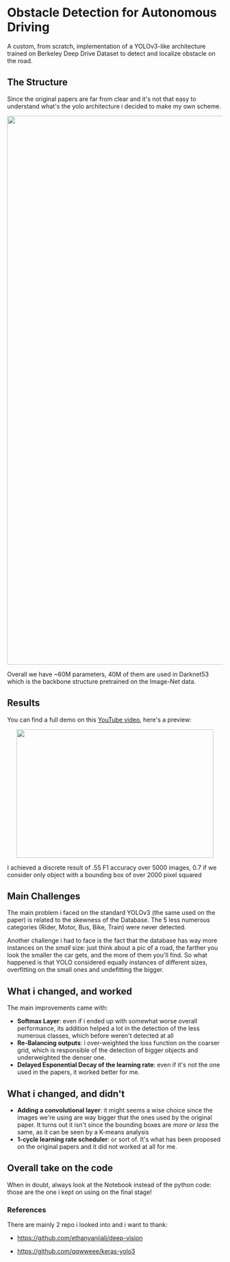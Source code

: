 # Obstacle Detection for Autonomous Driving

A custom, from scratch, implementation of a YOLOv3-like architecture trained on Berkeley Deep Drive Dataset to detect and localize obstacle on the road.

## The Structure
Since the original papers are far from clear and it's not that easy to understand what's the yolo architecture i decided to make my own scheme.

<p align="center">
  <img width="1280" src="https://github.com/abcamiletto/customYOLOv3-deepdrive/blob/master/yolo_black.png?raw=true">
</p>
Overall we have ~60M parameters, 40M of them are used in Darknet53 which is the backbone structure pretrained on the Image-Net data.

## Results
You can find a full demo on this [YouTube video](https://www.youtube.com/watch?v=C2l1U2I18HQ), here's a preview:

<p align="center">
  <img width="460" height="300" src="https://github.com/abcamiletto/customYOLOv3-deepdrive/blob/master/demo.gif?raw=true">
</p>

I achieved a discrete result of .55 F1 accuracy over 5000 images, 0.7 if we consider only object with a bounding box of over 2000 pixel squared

## Main Challenges
The main problem i faced on the standard YOLOv3 (the same used on the paper) is related to the skewness of the Database. The 5 less numerous categories (Rider, Motor, Bus, Bike, Train) were never detected. 

Another challenge i had to face is the fact that the database has way more instances on the *small* size: just think about a pic of a road, the farther you look the smaller the car gets, and the more of them you'll find. So what happened is that YOLO considered equally instances of different sizes, overfitting on the small ones and undefitting the bigger.

## What i changed, and worked
The main improvements came with:

 - **Softmax Layer**: even if i ended up with somewhat worse overall performance, its addition helped a lot in the detection of the less numerous classes, which before weren't detected at all
 - **Re-Balancing outputs**: i over-weighted the loss function on the coarser grid, which is responsible of the detection of bigger objects and underweighted the denser one.
 - **Delayed Esponential Decay of the learning rate**: even if it's not the one used in the papers, it worked better for me.

## What i changed, and didn't

 - **Adding a convolutional layer**: it might seems a wise choice since the images we're using are way bigger that the ones used by the original paper. It turns out it isn't since the bounding boxes are *more or less* the same, as it can be seen by a K-means analysis
 - **1-cycle learning rate scheduler**: or sort of. It's what has been proposed on the original papers and it did not worked at all for me.

## Overall take on the code
When in doubt, always look at the Notebook instead of the python code: those are the one i kept on using on the final stage!

### References
There are mainly 2 repo i looked into and i want to thank:

 - https://github.com/ethanyanjiali/deep-vision
 
 - https://github.com/qqwweee/keras-yolo3
